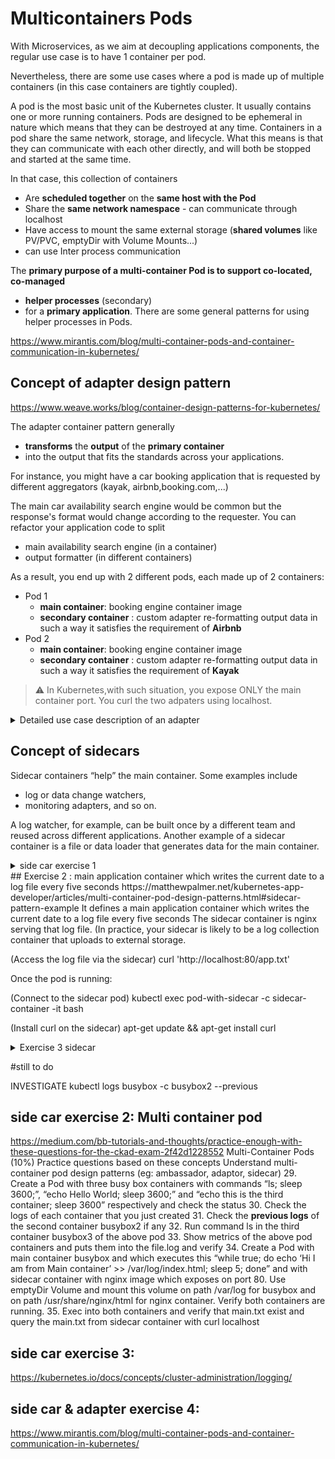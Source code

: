 # Multicontainers Pods
With Microservices, as we aim at decoupling applications components, the regular use case is to have 1 container per pod.

Nevertheless, there are some use cases where a pod is made up of multiple containers (in this case containers are tightly coupled).

A pod is the most basic unit of the Kubernetes cluster. It usually contains one or more running containers. Pods are designed to be ephemeral in nature which means that they can be destroyed at any time. Containers in a pod share the same network, storage, and lifecycle. What this means is that they can communicate with each other directly, and will both be stopped and started at the same time.

In that case, this collection of containers
-	Are **scheduled together** on the **same host with the Pod**
-	Share the **same network namespace** - can communicate through localhost
-	Have access to mount the same external storage (**shared volumes** like PV/PVC, emptyDir with Volume Mounts...)
- can use Inter process communication

The **primary purpose of a multi-container Pod is to support co-located, co-managed**
- **helper processes** (secondary)
- for a **primary application**.
There are some general patterns for using helper processes in Pods.

https://www.mirantis.com/blog/multi-container-pods-and-container-communication-in-kubernetes/

## Concept of adapter design pattern
https://www.weave.works/blog/container-design-patterns-for-kubernetes/

The adapter container pattern generally
- **transforms** the **output** of the **primary container**
- into the output that fits the standards across your applications.

For instance, you might have a car booking application that is requested by different aggregators (kayak, airbnb,booking.com,...)

The main car availability search engine would be common but the response's format would change according to the requester.
You can refactor your application code to split
- main availability search engine (in a container)
- output formatter (in different containers)

As a result, you end up with 2 different pods, each made up of 2 containers:
- Pod 1
  - **main container**: booking engine container image
  - **secondary container** : custom adapter re-formatting output data in such a way it satisfies the requirement of **Airbnb**
- Pod 2
  - **main container**: booking engine container image
  - **secondary container** : custom adapter re-formatting output data in such a way it satisfies the requirement of **Kayak**

> :warning: In Kubernetes,with such situation, you expose ONLY the main container port. You curl the two adpaters using localhost.

<details>
<summary> Detailed use case description of an adapter </summary>

### Custom node.js containers

#### useful docker commands to build and push on docker hub
In the docker-image sub directory, you'll find the definition of those custom images.

> docker login docker.io

> docker build --tag pgolard/test-main-booking:v4 ./testMain/.
> docker push pgolard/test-main-booking:v4
> docker build --tag pgolard/test-adapter-airbnb:v4 ./testAdapterAirbnb/.
> docker push pgolard/test-adapter-airbnb:v4
> docker build --tag pgolard/test-adapter-kayak:v4 ./testAdapterKayak/.
> docker push pgolard/test-adapter-kayak:v4

#### main container description

Consist of a containerized micro service that basically handles a "simplified" car booking service.
This service consists of
- a single route : GET /bookCar/
- this single route identifies an available car
- send through localhost the description of the available car to a secondary application
- the secondary application reformats the result to send back to the requester
- the primary app sends the response to the requester

#### secodary containers description

The secondary containers' role is only to reformat the response, with same route *formatCarInfo*
- kayak
- airbnb  

### Pods definitions

#### airbnb pod

```
apiVersion: v1
kind: Pod
metadata:
  labels:
    app: booking-app-airbnb
  name: booking-app-airbnb
spec:
  containers:
  - image: pgolard/test-main-booking:v4
    name: test-main-booking
    ports:
    - containerPort: 33
  - image: pgolard/test-adapter-airbnb:v4
    name: test-adapter-airbnb
    #ports:
    #- containerPort: 9096  
  dnsPolicy: ClusterFirst
  restartPolicy: Never
status: {}
```

#### kayak pod

```
apiVersion: v1
kind: Pod
metadata:
  labels:
    app: booking-app-kayak
  name: booking-app-kayak
spec:
  containers:
  - image: pgolard/test-main-booking:v4
    name: test-main-booking
    ports:
    - containerPort: 33
  - image: pgolard/test-adapter-kayak:v4
    name: test-adapter-kayak
    #ports:
    #- containerPort: 9096
  dnsPolicy: ClusterFirst
  restartPolicy: Never
status: {}
```

### testing the applications

> kubectl get pods -o wide
```
NAME                 READY   STATUS    RESTARTS   AGE   IP            NODE       NOMINATED NODE   READINESS GATES
booking-app-airbnb   2/2     Running   0          5s    172.17.0.14   minikube   <none>           <none>
booking-app-kayak    2/2     Running   0          76s   172.17.0.13   minikube   <none>           <none>
```

> minkube ssh

>curl http://172.17.0.13:33/bookCar
{"carid":"1-XXX-333","price":55,"currency":"euro","status":"available","message":"welcome to kayak","payment_method":"visa"}

>curl http://172.17.0.14:33/bookCar
{"carid":"1-XXX-333","status":"available","costs":"10 euros an hour","payment_method":"paypal airbnb"}$

### remark

In prod environment, we would have
- encapsulated the pods into a deployment
- exposed them via services
- plugged an ingress with different backend routes



</details>


## Concept of sidecars

Sidecar containers “help” the main container.
Some examples include
- log or data change watchers,
- monitoring adapters, and so on.

A log watcher, for example, can be built once by a different team and reused across different applications. Another example of a sidecar container is a file or data loader that generates data for the main container.

<details>
<summary>side car exercise 1</summary>
### side car exercise 1: Multi container pod
Create a multicontainer pod with
- a main container nginx with an index.hmtl where /usr/share/nginx/html
- a sidecar application container busybox which writes updates the index html file used by nginx
"while true; do date >> /tmp/index.html; sleep 1; done"

The goal here is to make your busy box container update the index.html of your nginx web server.

1. create a yaml file with a pod made up of one container + executing the command :
> kubectl run --restart=Never --dry-run -o yaml mybusypod --image=busybox -- /bin/sh -c "while true; do date >> /tmp/index.html; sleep 1; done" > pod_sidecar_1.yaml

2. update the pod and create an **Empty Dir** shared **volume**
```
...
spec:
  volumes:
  - name: index-vol
    emptyDir: {}
...
```
3. mount the shared volume to busybox container
```
...
spec:
  containers:
  - name: mybusybox
    image: busybox
    command: ["/bin/sh"]
    args: ["-c", "while true; do date >> /tmp/index.html; sleep 1; done"]
    volumeMounts:
    - name: index-vol
```

4. add the nginx container and mount the shared volume to volumeMounts */usr/share/nginx/html*

```
...
spec:
  containers:
  - name: mynginx
    image: nginx
    volumeMounts:
    - name: index-vol
      mountPath: /usr/share/nginx/html
```

Here us the complete yaml:
```
apiVersion: v1
kind: Pod
metadata:
  creationTimestamp: null
  labels:
    run: sidecar1
  name: sidecar1
spec:
  volumes:
  - name: index-vol
    emptyDir: {}
  containers:
  - name: mynginx
    image: nginx
    volumeMounts:
    - name: index-vol
      mountPath: /usr/share/nginx/html
  - name: mybusybox
    image: busybox
    command: ["/bin/sh"]
    args: ["-c", "while true; do date >> /tmp/index.html; sleep 1; done"]
    volumeMounts:
    - name: index-vol
      mountPath: /tmp
  dnsPolicy: ClusterFirst
  restartPolicy: Never
status: {}

```

5. exec into your pods :
> kubectl exec sidecar1 -c mybusybox -- ls /tmp
```
index.html
```

> kubectl get pods -o wide
```
NAME       READY   STATUS    RESTARTS   AGE   IP            NODE       NOMINATED NODE   READINESS GATES
sidecar1   2/2     Running   0          33s   172.17.0.13   minikube   <none>           <none>
```

6. curl your nginx index:
> minikube ssh

> curl 172.17.0.13

```
Mon May 11 00:42:04 UTC 2020
Mon May 11 00:42:05 UTC 2020
Mon May 11 00:42:06 UTC 2020
Mon May 11 00:42:07 UTC 2020
Mon May 11 00:42:08 UTC 2020
Mon May 11 00:42:09 UTC 2020
Mon May 11 00:42:10 UTC 2020
Mon May 11 00:42:11 UTC 2020
Mon May 11 00:42:12 UTC 2020
Mon May 11 00:42:13 UTC 2020
Mon May 11 00:42:14 UTC 2020
Mon May 11 00:42:15 UTC 2020
Mon May 11 00:42:16 UTC 2020
Mon May 11 00:42:17 UTC 2020
Mon May 11 00:42:18 UTC 2020
Mon May 11 00:42:19 UTC 2020
Mon May 11 00:42:20 UTC 2020
Mon May 11 00:42:21 UTC 2020
Mon May 11 00:42:22 UTC 2020
Mon May 11 00:42:23 UTC 2020
Mon May 11 00:42:24 UTC 2020
Mon May 11 00:42:25 UTC 2020
Mon May 11 00:42:26 UTC 2020
Mon May 11 00:42:27 UTC 2020
Mon May 11 00:42:28 UTC 2020
Mon May 11 00:42:29 UTC 2020
Mon May 11 00:42:30 UTC 2020
Mon May 11 00:42:31 UTC 2020
```

### Remarks

This first exercise is not a "clean" sidecar, since the most common usecase for a side car is
https://www.weave.works/blog/container-design-patterns-for-kubernetes/

The sidecar container extends and works with the primary container. This pattern is best used when there is a clear difference between a primary container and any secondary tasks that need to be done for it.

For example, a web server container (a primary application) that needs to have its logs parsed and forwarded to log storage (a secondary task) may use a sidecar container that takes care of the log forwarding. This same sidecar container can also be used in other places in the stack to forward logs for other web servers or even other applications

In this exercise, we do a bit the opposite: the secondary container writes stuff consumed by the main. The problem is that the defulat nginx image creates symlinks for access.log and error.log in such a way they are redirected to STDOUT and STDERR to make it easy to docker engine to get the logs by command

</details>
## Exercise 2 : main application container which writes the current date to a log file every five seconds
https://matthewpalmer.net/kubernetes-app-developer/articles/multi-container-pod-design-patterns.html#sidecar-pattern-example
It defines a main application container which writes
the current date to a log file every five seconds
The sidecar container is nginx serving that log file.
(In practice, your sidecar is likely to be a log collection
container that uploads to external storage.

(Access the log file via the sidecar)
curl 'http://localhost:80/app.txt'

Once the pod is running:

  (Connect to the sidecar pod)
  kubectl exec pod-with-sidecar -c sidecar-container -it bash

  (Install curl on the sidecar)
  apt-get update && apt-get install curl

<details>
<summary>Exercise 3 sidecar </summary>
### Exercise 3 : main application writes two log files and 2 different site cars have to handle one of them
main container is busybox image that does a while true and persist at each step
- "coucou $(date)" >> /var/log/1.log;
- echo "$(date) INFO yoooo" >> /var/log/2.log;
- then sleep 1

Then add 2 busybox sidecars
- sidecar-log-1: 'tail -n+1 -f /var/log/1.log'
- sidecar-log-2: 'tail -n+1 -f /var/log/2.log'


1. create the pods made up of three containers with a shared volume :
```
apiVersion: v1
kind: Pod
metadata:
  creationTimestamp: null
  labels:
    run: maincont
  name: maincont
spec:
  volumes:
  - name: logvol
    emptyDir: {}
  containers:
  - args:
    - /bin/sh
    - -c
    - while true; do echo "coucou $(date)" >> /var/log/1.log;
      echo "$(date) INFO yoooo" >> /var/log/2.log; sleep 1; done
    image: busybox
    name: maincontainer
    volumeMounts:
    - mountPath: /var/log
      name: logvol
  - args:
    - /bin/sh
    - -c
    - tail -n+1 -f /var/log/1.log
    image: busybox
    volumeMounts:
    - mountPath: /var/log
      name: logvol
    name: sidecar-log-1
  - args:
    - /bin/sh
    - -c
    - tail -n+1 -f /var/log/2.log
    image: busybox
    name: sidecar-log-2
    volumeMounts:
    -  mountPath: /var/log
       name: logvol
    resources: {}
  dnsPolicy: ClusterFirst
  restartPolicy: Never
status: {}

```

2. test your pods containers logs

> kubectl logs maincont -c sidecar-log-1
```
coucou Mon May 11 01:12:20 UTC 2020
coucou Mon May 11 01:12:21 UTC 2020
coucou Mon May 11 01:12:22 UTC 2020
coucou Mon May 11 01:12:23 UTC 2020
coucou Mon May 11 01:12:24 UTC 2020
coucou Mon May 11 01:12:25 UTC 2020
coucou Mon May 11 01:12:26 UTC 2020
coucou Mon May 11 01:12:27 UTC 2020
coucou Mon May 11 01:12:28 UTC 2020
coucou Mon May 11 01:12:29 UTC 2020
coucou Mon May 11 01:12:30 UTC 2020
coucou Mon May 11 01:12:31 UTC 2020
coucou Mon May 11 01:12:32 UTC 2020
coucou Mon May 11 01:12:33 UTC 2020
coucou Mon May 11 01:12:34 UTC 2020
coucou Mon May 11 01:12:35 UTC 2020
coucou Mon May 11 01:12:36 UTC 2020
coucou Mon May 11 01:12:37 UTC 2020
coucou Mon May 11 01:12:38 UTC 2020
```

> kubectl logs maincont -c sidecar-log-2

```
Mon May 11 01:12:20 UTC 2020 INFO yoooo
Mon May 11 01:12:21 UTC 2020 INFO yoooo
Mon May 11 01:12:22 UTC 2020 INFO yoooo
Mon May 11 01:12:23 UTC 2020 INFO yoooo
Mon May 11 01:12:24 UTC 2020 INFO yoooo
Mon May 11 01:12:25 UTC 2020 INFO yoooo
Mon May 11 01:12:26 UTC 2020 INFO yoooo
Mon May 11 01:12:27 UTC 2020 INFO yoooo
Mon May 11 01:12:28 UTC 2020 INFO yoooo
Mon May 11 01:12:29 UTC 2020 INFO yoooo
Mon May 11 01:12:30 UTC 2020 INFO yoooo
Mon May 11 01:12:31 UTC 2020 INFO yoooo
Mon May 11 01:12:32 UTC 2020 INFO yoooo
Mon May 11 01:12:33 UTC 2020 INFO yoooo
Mon May 11 01:12:34 UTC 2020 INFO yoooo
Mon May 11 01:12:35 UTC 2020 INFO yoooo
Mon May 11 01:12:36 UTC 2020 INFO yoooo
Mon May 11 01:12:37 UTC 2020 INFO yoooo
Mon May 11 01:12:38 UTC 2020 INFO yoooo
Mon May 11 01:12:39 UTC 2020 INFO yoooo
Mon May 11 01:12:40 UTC 2020 INFO yoooo
Mon May 11 01:12:41 UTC 2020 INFO yoooo
Mon May 11 01:12:42 UTC 2020 INFO yoooo
```


</details>

#still to do


INVESTIGATE kubectl logs busybox -c busybox2 --previous

## side car exercise 2: Multi container pod
https://medium.com/bb-tutorials-and-thoughts/practice-enough-with-these-questions-for-the-ckad-exam-2f42d1228552
Multi-Container Pods (10%)
Practice questions based on these concepts
Understand multi-container pod design patterns (eg: ambassador, adaptor, sidecar)
29. Create a Pod with three busy box containers with commands “ls; sleep 3600;”, “echo Hello World; sleep 3600;” and “echo this is the third container; sleep 3600” respectively and check the status
30. Check the logs of each container that you just created
31. Check the **previous logs** of the second container busybox2 if any
32. Run command ls in the third container busybox3 of the above pod
33. Show metrics of the above pod containers and puts them into the file.log and verify
34. Create a Pod with main container busybox and which executes this “while true; do echo ‘Hi I am from Main container’ >> /var/log/index.html; sleep 5; done” and with sidecar container with nginx image which exposes on port 80. Use emptyDir Volume and mount this volume on path /var/log for busybox and on path /usr/share/nginx/html for nginx container. Verify both containers are running.
35. Exec into both containers and verify that main.txt exist and query the main.txt from sidecar container with curl localhost

## side car exercise 3:
https://kubernetes.io/docs/concepts/cluster-administration/logging/

## side car & adapter exercise 4:
https://www.mirantis.com/blog/multi-container-pods-and-container-communication-in-kubernetes/
